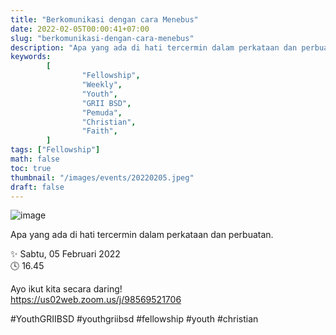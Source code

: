 ```yaml
---
title: "Berkomunikasi dengan cara Menebus"
date: 2022-02-05T00:00:41+07:00
slug: "berkomunikasi-dengan-cara-menebus"
description: "Apa yang ada di hati tercermin dalam perkataan dan perbuatan."
keywords:
        [
                "Fellowship",
                "Weekly",
                "Youth",
                "GRII BSD",
                "Pemuda",
                "Christian",
                "Faith",
        ]
tags: ["Fellowship"]
math: false
toc: true
thumbnail: "/images/events/20220205.jpeg"
draft: false
---
```


![image](/images/events/20220205.jpeg)

Apa yang ada di hati tercermin dalam perkataan dan perbuatan. 

✨ Sabtu, 05 Februari 2022\
🕓 16.45

Ayo ikut kita secara daring!\
https://us02web.zoom.us/j/98569521706

#YouthGRIIBSD #youthgriibsd #fellowship #youth #christian
